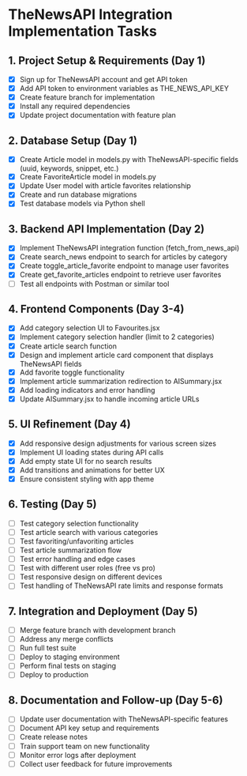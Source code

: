 # TheNewsAPI Integration Implementation Tasks

## 1. Project Setup & Requirements (Day 1)
- [x] Sign up for TheNewsAPI account and get API token
- [x] Add API token to environment variables as THE_NEWS_API_KEY
- [x] Create feature branch for implementation
- [x] Install any required dependencies
- [x] Update project documentation with feature plan

## 2. Database Setup (Day 1)
- [x] Create Article model in models.py with TheNewsAPI-specific fields (uuid, keywords, snippet, etc.)
- [x] Create FavoriteArticle model in models.py
- [x] Update User model with article favorites relationship
- [x] Create and run database migrations
- [x] Test database models via Python shell

## 3. Backend API Implementation (Day 2)
- [x] Implement TheNewsAPI integration function (fetch_from_news_api)
- [x] Create search_news endpoint to search for articles by category
- [x] Create toggle_article_favorite endpoint to manage user favorites
- [x] Create get_favorite_articles endpoint to retrieve user favorites
- [ ] Test all endpoints with Postman or similar tool

## 4. Frontend Components (Day 3-4)
- [x] Add category selection UI to Favourites.jsx
- [x] Implement category selection handler (limit to 2 categories)
- [x] Create article search function
- [x] Design and implement article card component that displays TheNewsAPI fields
- [x] Add favorite toggle functionality
- [x] Implement article summarization redirection to AISummary.jsx
- [x] Add loading indicators and error handling
- [x] Update AISummary.jsx to handle incoming article URLs

## 5. UI Refinement (Day 4)
- [x] Add responsive design adjustments for various screen sizes
- [x] Implement UI loading states during API calls
- [x] Add empty state UI for no search results
- [x] Add transitions and animations for better UX
- [x] Ensure consistent styling with app theme

## 6. Testing (Day 5)
- [ ] Test category selection functionality
- [ ] Test article search with various categories
- [ ] Test favoriting/unfavoriting articles
- [ ] Test article summarization flow
- [ ] Test error handling and edge cases
- [ ] Test with different user roles (free vs pro)
- [ ] Test responsive design on different devices
- [ ] Test handling of TheNewsAPI rate limits and response formats

## 7. Integration and Deployment (Day 5)
- [ ] Merge feature branch with development branch
- [ ] Address any merge conflicts
- [ ] Run full test suite
- [ ] Deploy to staging environment
- [ ] Perform final tests on staging
- [ ] Deploy to production

## 8. Documentation and Follow-up (Day 5-6)
- [ ] Update user documentation with TheNewsAPI-specific features
- [ ] Document API key setup and requirements
- [ ] Create release notes
- [ ] Train support team on new functionality
- [ ] Monitor error logs after deployment
- [ ] Collect user feedback for future improvements
